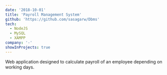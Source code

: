 ```yaml
---
date: '2018-10-01'
title: 'Payroll Management System'
github: 'https://github.com/sasagarw/Dbms'
tech:
  - NodeJS
  - MySQL
  - XAMPP
company: '-'
showInProjects: true
---
```


Web application designed to calculate payroll of an employee depending on working days.

